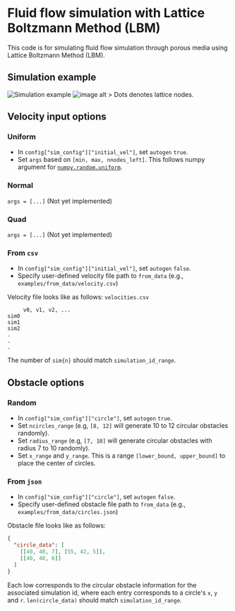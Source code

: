 # Fluid flow simulation with Lattice Boltzmann Method (LBM)
This code is for simulating fluid flow simulation through porous media
using Lattice Boltzmann Method (LBM).

## Simulation example
![Simulation example](examples/random_gen/outputs/porous0.gif) 
![image alt >](examples/from_data/outputs/porous1.gif)
Dots denotes lattice nodes.

## Velocity input options

### Uniform
* In `config["sim_config"]["initial_vel"]`, set `autogen` `true`.
* Set `args` based on `[min, max, nnodes_left]`. This follows numpy argument for 
[`numpy.random.uniform`](https://numpy.org/doc/stable/reference/random/generated/numpy.random.uniform.html#numpy-random-uniform).

### Normal
`args = [...]` (Not yet implemented)

### Quad
`args = [...]` (Not yet implemented)

### From `csv`
* In `config["sim_config"]["initial_vel"]`, set `autogen` `false`.
* Specify user-defined velocity file path to `from_data` (e.g., `examples/from_data/velocity.csv`) 

Velocity file looks like as follows: 
`velocities.csv`
```
     v0, v1, v2, ...
sim0
sim1
sim2
.
.
.
```

The number of `sim{n}` should match `simulation_id_range`.

## Obstacle options
### Random
* In `config["sim_config"]["circle"]`, set `autogen` `true`.
* Set `ncircles_range` (e.g, `[8, 12]` will generate 10 to 12 circular obstacles randomly).
* Set `radius_range` (e.g, `[7, 10]` will generate circular obstacles with radius 7 to 10 randomly).
* Set `x_range` and `y_range`. 
This is a range `[lower_bound, upper_bound]` to place the center of circles.

### From `json`
* In `config["sim_config"]["circle"]`, set `autogen` `false`.
* Specify user-defined obstacle file path to `from_data` (e.g., `examples/from_data/circles.json`)

Obstacle file looks like as follows: 
```json
{
  "circle_data": [
    [[40, 40, 7], [55, 42, 5]],
    [[40, 40, 6]]
  ]
}
```
Each low corresponds to the circular obstacle information for the associated simulation id, 
where each entry corresponds to a circle's `x`, `y` and `r`. 
`len(circle_data)` should match `simulation_id_range`.
